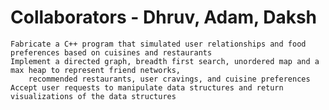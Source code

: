 # Collaborators - Dhruv, Adam, Daksh
    Fabricate a C++ program that simulated user relationships and food preferences based on cuisines and restaurants
    Implement a directed graph, breadth first search, unordered map and a max heap to represent friend networks, 
    	recommended restaurants, user cravings, and cuisine preferences
    Accept user requests to manipulate data structures and return visualizations of the data structures

                    
                    


